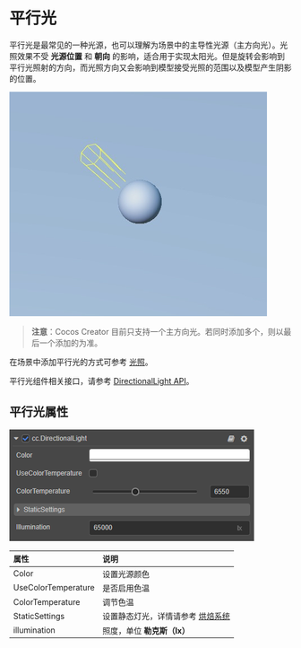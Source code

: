 # 平行光

平行光是最常见的一种光源，也可以理解为场景中的主导性光源（主方向光）。光照效果不受 **光源位置** 和 **朝向** 的影响，适合用于实现太阳光。但是旋转会影响到平行光照射的方向，而光照方向又会影响到模型接受光照的范围以及模型产生阴影的位置。

![image](dir-light.jpg)

> **注意**：Cocos Creator 目前只支持一个主方向光。若同时添加多个，则以最后一个添加的为准。

在场景中添加平行光的方式可参考 [光照](../light.md)。

平行光组件相关接口，请参考 [DirectionalLight API](https://docs.cocos.com/creator/3.0/api/zh/classes/component_light.directionallight.html)。

## 平行光属性

![image](dir-light-prop.png)

| 属性 | 说明 |
| :------ | :-- |
| Color | 设置光源颜色 |
| UseColorTemperature | 是否启用色温 |
| ColorTemperature | 调节色温 |
| StaticSettings | 设置静态灯光，详情请参考 [烘焙系统](../../../editor/lightmap/index.md) |
| illumination | 照度，单位 **勒克斯（lx）** |
